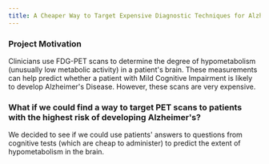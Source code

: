 ```yaml
---
title: A Cheaper Way to Target Expensive Diagnostic Techniques for Alzheimer's?
---
```



### Project Motivation

Clinicians use FDG-PET scans to determine the degree of hypometabolism (unusually low metabolic activity) in a patient's brain. These measurements can help predict whether a patient with Mild Cognitive Impairment is likely to develop Alzheimer's Disease. However, these scans are very expensive. 


### What if we could find a way to target PET scans to patients with the highest risk of developing Alzheimer's? 

We decided to see if we could use patients' answers to questions from cognitive tests (which are cheap to administer) to predict the extent of hypometabolism in the brain. 
